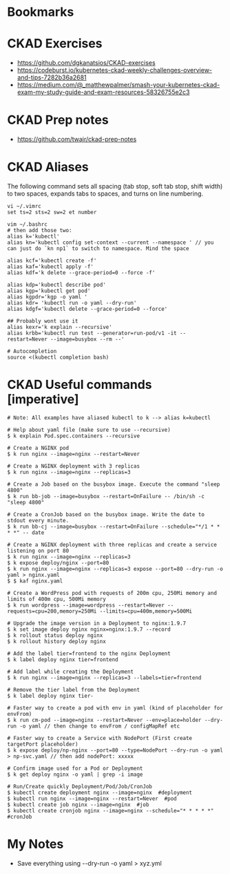 # Bookmarks


# CKAD Exercises
- https://github.com/dgkanatsios/CKAD-exercises
- https://codeburst.io/kubernetes-ckad-weekly-challenges-overview-and-tips-7282b36a2681
- https://medium.com/@_matthewpalmer/smash-your-kubernetes-ckad-exam-my-study-guide-and-exam-resources-58326755e2c3


# CKAD Prep notes
- https://github.com/twajr/ckad-prep-notes


# CKAD Aliases
The following command sets all spacing (tab stop, soft tab stop, shift width) to two spaces, expands tabs to spaces, and turns on line numbering.
```
vi ~/.vimrc
set ts=2 sts=2 sw=2 et number

vim ~/.bashrc
# then add those two:
alias k='kubectl'
alias kn='kubectl config set-context --current --namespace ' // you can just do `kn np1` to switch to namespace. Mind the space

alias kcf='kubectl create -f'
alias kaf='kubectl apply -f'
alias kdf='k delete --grace-period=0 --force -f'

alias kdp='kubectl describe pod'
alias kgp='kubectl get pod'
alias kgpdr='kgp -o yaml '
alias kdr= 'kubectl run -o yaml --dry-run'
alias kdgf='kubectl delete --grace-period=0 --force'

## Probably wont use it
alias kexr='k explain --recursive'
alias krbb='kubectl run test --generator=run-pod/v1 -it --restart=Never --image=busybox --rm --'

# Autocompletion
source <(kubectl completion bash)

```

# CKAD Useful commands [imperative]
```
# Note: All examples have aliased kubectl to k --> alias k=kubectl

# Help about yaml file (make sure to use --recursive)
$ k explain Pod.spec.containers --recursive

# Create a NGINX pod
$ k run nginx --image=nginx --restart=Never

# Create a NGINX deployment with 3 replicas
$ k run nginx --image=nginx --replicas=3

# Create a Job based on the busybox image. Execute the command "sleep 4800"
$ k run bb-job --image=busybox --restart=OnFailure -- /bin/sh -c "sleep 4800"

# Create a CronJob based on the busybox image. Write the date to stdout every minute.
$ k run bb-cj --image=busybox --restart=OnFailure --schedule="*/1 * * * *" -- date

# Create a NGINX deployment with three replicas and create a service listening on port 80
$ k run nginx --image=nginx --replicas=3
$ k expose deploy/nginx --port=80
$ k run nginx --image=nginx --replicas=3 expose --port=80 --dry-run -o yaml > nginx.yaml
$ $ kaf nginx.yaml

# Create a WordPress pod with requests of 200m cpu, 250Mi memory and limits of 400m cpu, 500Mi memory
$ k run wordpress --image=wordpress --restart=Never --requests=cpu=200,memory=250Mi --limits=cpu=400m,memory=500Mi

# Upgrade the image version in a Deployment to nginx:1.9.7
$ k set image deploy nginx nginx=nginx:1.9.7 --record
$ k rollout status deploy nginx
$ k rollout history deploy nginx

# Add the label tier=frontend to the nginx Deployment
$ k label deploy nginx tier=frontend

# Add label while creating the Deployment
$ k run nginx --image=nginx --replicas=3 --labels=tier=frontend

# Remove the tier label from the Deployment
$ k label deploy nginx tier-

# Faster way to create a pod with env in yaml (kind of placeholder for envFrom)
$ k run cm-pod --image=nginx --restart=Never --env=place=holder --dry-run -o yaml // then change to envFrom / configMapRef etc

# Faster way to create a Service with NodePort (First create targetPort placeholder)
$ k expose deploy/np-nginx --port=80 --type=NodePort --dry-run -o yaml > np-svc.yaml // then add nodePort: xxxxx

# Confirm image used for a Pod or Deployment
$ k get deploy nginx -o yaml | grep -i image

# Run/Create quickly Deployment/Pod/Job/CronJob
$ kubectl create deployment nginx --image=nginx  #deployment
$ kubectl run nginx --image=nginx --restart=Never  #pod
$ kubectl create job nginx --image=nginx  #job
$ kubectl create cronjob nginx --image=nginx --schedule="* * * * *"  #cronJob
```


# My Notes
- Save everything using --dry-run -o yaml > xyz.yml